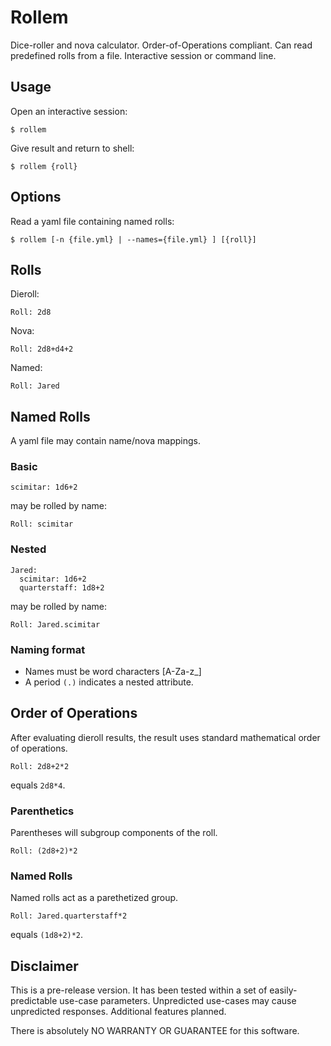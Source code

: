 # Rollem

Dice-roller and nova calculator. Order-of-Operations compliant. Can read predefined rolls from a file. Interactive session or command line.

## Usage

Open an interactive session:

```
$ rollem
```

Give result and return to shell:

```
$ rollem {roll}
```

## Options

Read a yaml file containing named rolls:

```
$ rollem [-n {file.yml} | --names={file.yml} ] [{roll}]
```

## Rolls

Dieroll:

```
Roll: 2d8
```

Nova:

```
Roll: 2d8+d4+2
```

Named:

```
Roll: Jared
```

## Named Rolls

A yaml file may contain name/nova mappings.

### Basic

```
scimitar: 1d6+2
```

may be rolled by name:

```
Roll: scimitar
```

### Nested

```
Jared:
  scimitar: 1d6+2
  quarterstaff: 1d8+2
```

may be rolled by name:

```
Roll: Jared.scimitar
```

### Naming format

- Names must be word characters [A-Za-z_]
- A period `(.)` indicates a nested attribute.

## Order of Operations

After evaluating dieroll results, the result uses standard mathematical order of operations.

```
Roll: 2d8+2*2
```

equals `2d8*4`.

### Parenthetics

Parentheses will subgroup components of the roll.

```
Roll: (2d8+2)*2
```

### Named Rolls

Named rolls act as a parethetized group.

```
Roll: Jared.quarterstaff*2
```

equals `(1d8+2)*2`.


## Disclaimer

This is a pre-release version. It has been tested within a set of easily-predictable use-case parameters. Unpredicted use-cases may cause unpredicted responses. Additional features planned.

There is absolutely NO WARRANTY OR GUARANTEE for this software.
